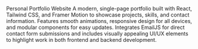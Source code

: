 Personal Portfolio Website
A modern, single-page portfolio built with React, Tailwind CSS, and Framer Motion to showcase projects, skills, and contact information. Features smooth animations, responsive design for all devices, and modular components for easy updates. Integrates EmailJS for direct contact form submissions and includes visually appealing UI/UX elements to highlight work in both frontend and backend development.
